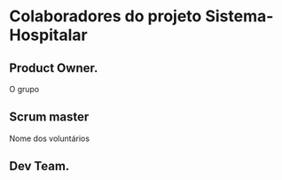 # Colaboradores do projeto Sistema-Hospitalar
## Product Owner.
O grupo

## Scrum master
Nome dos voluntários

## Dev Team.
